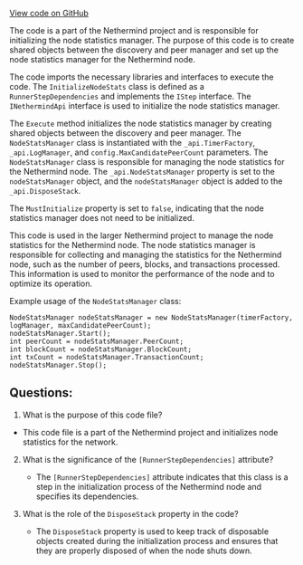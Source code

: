 [View code on GitHub](https://github.com/NethermindEth/nethermind/src/Nethermind/Nethermind.Init/Steps/InitializeNodeStats.cs)

The code is a part of the Nethermind project and is responsible for initializing the node statistics manager. The purpose of this code is to create shared objects between the discovery and peer manager and set up the node statistics manager for the Nethermind node.

The code imports the necessary libraries and interfaces to execute the code. The `InitializeNodeStats` class is defined as a `RunnerStepDependencies` and implements the `IStep` interface. The `INethermindApi` interface is used to initialize the node statistics manager.

The `Execute` method initializes the node statistics manager by creating shared objects between the discovery and peer manager. The `NodeStatsManager` class is instantiated with the `_api.TimerFactory`, `_api.LogManager`, and `config.MaxCandidatePeerCount` parameters. The `NodeStatsManager` class is responsible for managing the node statistics for the Nethermind node. The `_api.NodeStatsManager` property is set to the `nodeStatsManager` object, and the `nodeStatsManager` object is added to the `_api.DisposeStack`.

The `MustInitialize` property is set to `false`, indicating that the node statistics manager does not need to be initialized.

This code is used in the larger Nethermind project to manage the node statistics for the Nethermind node. The node statistics manager is responsible for collecting and managing the statistics for the Nethermind node, such as the number of peers, blocks, and transactions processed. This information is used to monitor the performance of the node and to optimize its operation.

Example usage of the `NodeStatsManager` class:

```
NodeStatsManager nodeStatsManager = new NodeStatsManager(timerFactory, logManager, maxCandidatePeerCount);
nodeStatsManager.Start();
int peerCount = nodeStatsManager.PeerCount;
int blockCount = nodeStatsManager.BlockCount;
int txCount = nodeStatsManager.TransactionCount;
nodeStatsManager.Stop();
```
## Questions: 
 1. What is the purpose of this code file?
   - This code file is a part of the Nethermind project and initializes node statistics for the network.

2. What is the significance of the `[RunnerStepDependencies]` attribute?
   - The `[RunnerStepDependencies]` attribute indicates that this class is a step in the initialization process of the Nethermind node and specifies its dependencies.

3. What is the role of the `DisposeStack` property in the code?
   - The `DisposeStack` property is used to keep track of disposable objects created during the initialization process and ensures that they are properly disposed of when the node shuts down.